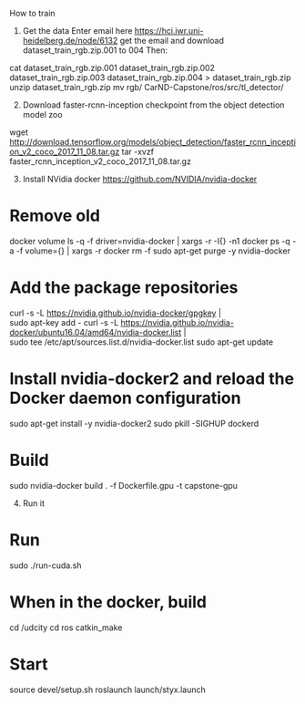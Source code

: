 
How to train

1. Get the data 
Enter email here 
   https://hci.iwr.uni-heidelberg.de/node/6132
get the email and download
   dataset_train_rgb.zip.001 to 004
Then:

cat dataset_train_rgb.zip.001 dataset_train_rgb.zip.002 dataset_train_rgb.zip.003 dataset_train_rgb.zip.004 > dataset_train_rgb.zip
unzip dataset_train_rgb.zip
mv rgb/ CarND-Capstone/ros/src/tl_detector/

2. Download faster-rcnn-inception checkpoint from the object detection model zoo

wget http://download.tensorflow.org/models/object_detection/faster_rcnn_inception_v2_coco_2017_11_08.tar.gz
tar -xvzf faster_rcnn_inception_v2_coco_2017_11_08.tar.gz

3. Install NVidia docker https://github.com/NVIDIA/nvidia-docker

# Remove old
docker volume ls -q -f driver=nvidia-docker | xargs -r -I{} -n1 docker ps -q -a -f volume={} | xargs -r docker rm -f
sudo apt-get purge -y nvidia-docker

# Add the package repositories
curl -s -L https://nvidia.github.io/nvidia-docker/gpgkey | \
  sudo apt-key add -
curl -s -L https://nvidia.github.io/nvidia-docker/ubuntu16.04/amd64/nvidia-docker.list | \
  sudo tee /etc/apt/sources.list.d/nvidia-docker.list
sudo apt-get update

# Install nvidia-docker2 and reload the Docker daemon configuration
sudo apt-get install -y nvidia-docker2
sudo pkill -SIGHUP dockerd

# Build
sudo nvidia-docker build . -f Dockerfile.gpu -t capstone-gpu

4. Run it

# Run
sudo ./run-cuda.sh

# When in the docker, build
cd /udcity
cd ros
catkin_make

# Start
source devel/setup.sh
roslaunch launch/styx.launch

 

